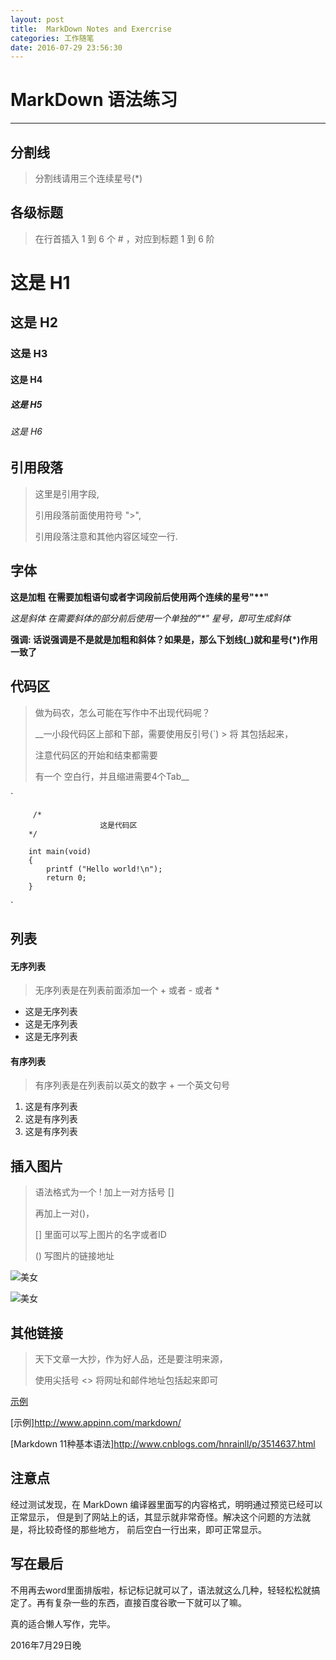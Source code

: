 ```yaml
---
layout: post
title:  MarkDown Notes and Exercrise
categories: 工作随笔
date: 2016-07-29 23:56:30
---
```


# MarkDown  语法练习

*** 

## 分割线

> 分割线请用三个连续星号(\*)

## 各级标题

 > 在行首插入 1 到 6 个 # ，对应到标题 1 到 6 阶

# 这是 H1

## 这是 H2

### 这是 H3 

#### 这是 H4

##### 这是 H5

###### 这是 H6

##  引用段落

 > 这里是引用字段,
 >
 > 引用段落前面使用符号 "\>",
 >
 > 引用段落注意和其他内容区域空一行.


## 字体

 **这是加粗**
 **在需要加粗语句或者字词段前后使用两个连续的星号"\*\*"**

 *这是斜体*
 *在需要斜体的部分前后使用一个单独的"\*" 星号，即可生成斜体*

 __强调: 话说强调是不是就是加粗和斜体？如果是，那么下划线(\_)就和星号(\*)作用一致了__

## 代码区

 > 做为码农，怎么可能在写作中不出现代码呢？
 >
 > __一小段代码区上部和下部，需要使用反引号(\`) >  将 其包括起来，
 >
 > 注意代码区的开始和结束都需要
 >
 >  有一个 空白行，并且缩进需要4个Tab__
 >

 `

         /*
			            这是代码区
        */

		int main(void)
		{
			printf ("Hello world!\n");
			return 0;
		}

`

## 列表

#### 无序列表

> 无序列表是在列表前面添加一个 + 或者 - 或者 *

+ 这是无序列表
+ 这是无序列表
+ 这是无序列表

#### 有序列表

> 有序列表是在列表前以英文的数字 + 一个英文句号

1. 这是有序列表
2. 这是有序列表
3. 这是有序列表


## 插入图片

> 语法格式为一个 ! 加上一对方括号 [] 
>
> 再加上一对()，
>
> [] 里面可以写上图片的名字或者ID
>
> () 写图片的链接地址

![美女](http://e.hiphotos.baidu.com/image/pic/item/14ce36d3d539b600be63e95eed50352ac75cb7ae.jpg)

![美女](http://g.hiphotos.baidu.com/image/pic/item/f636afc379310a55dde261fdb54543a9832610f0.jpg "足球宝贝")

## 其他链接

> 天下文章一大抄，作为好人品，还是要注明来源，
>
> 使用尖括号 <> 将网址和邮件地址包括起来即可

[示例](http://www.appinn.com/markdown/ "Markdown 语法说明 ")

[示例]<http://www.appinn.com/markdown/>

[Markdown 11种基本语法]<http://www.cnblogs.com/hnrainll/p/3514637.html>

## 注意点

经过测试发现，在 MarkDown 编译器里面写的内容格式，明明通过预览已经可以正常显示，
但是到了网站上的话，其显示就非常奇怪。解决这个问题的方法就是，将比较奇怪的那些地方，
前后空白一行出来，即可正常显示。


## 写在最后

不用再去word里面排版啦，标记标记就可以了，语法就这么几种，轻轻松松就搞定了。再有复杂一些的东西，直接百度谷歌一下就可以了嘛。

真的适合懒人写作，完毕。

2016年7月29日晚
